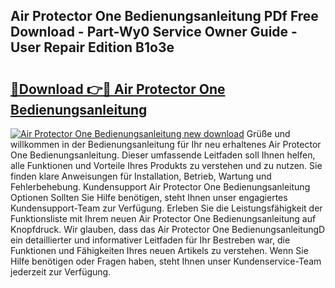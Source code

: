 ## Air Protector One Bedienungsanleitung PDf Free Download - Part-Wy0 Service Owner Guide - User Repair Edition B1o3e

# <h2><a href="http://df1u5nq.blite.top/?on=Air+Protector+One+Bedienungsanleitung">🔗Download 👉🔴 Air Protector One Bedienungsanleitung</a></h2>

[![Air Protector One Bedienungsanleitung new download](https://i.imgur.com/lujVjoI.png)](http://df1u5nq.blite.top/?on=Air+Protector+One+Bedienungsanleitung)
Grüße und willkommen in der Bedienungsanleitung für Ihr neu erhaltenes Air Protector One Bedienungsanleitung. Dieser umfassende Leitfaden soll Ihnen helfen, alle Funktionen und Vorteile Ihres Produkts zu verstehen und zu nutzen. Sie finden klare Anweisungen für Installation, Betrieb, Wartung und Fehlerbehebung. Kundensupport Air Protector One Bedienungsanleitung Optionen Sollten Sie Hilfe benötigen, steht Ihnen unser engagiertes Kundensupport-Team zur Verfügung. Erleben Sie die Leistungsfähigkeit der Funktionsliste mit Ihrem neuen Air Protector One Bedienungsanleitung auf Knopfdruck. Wir glauben, dass das Air Protector One BedienungsanleitungD ein detaillierter und informativer Leitfaden für Ihr Bestreben war, die Funktionen und Fähigkeiten Ihres neuen Artikels zu verstehen. Wenn Sie Hilfe benötigen oder Fragen haben, steht Ihnen unser Kundenservice-Team jederzeit zur Verfügung.
